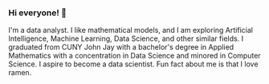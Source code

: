 ### Hi everyone! 👋

<!--
**anniezhe/anniezhe** is a ✨ _special_ ✨ repository because its `README.md` (this file) appears on your GitHub profile.

Here are some ideas to get you started:

- 🔭 I’m currently working on ...
- 🌱 I’m currently learning ...
- 👯 I’m looking to collaborate on ...
- 🤔 I’m looking for help with ...
- 💬 Ask me about ...
- 📫 How to reach me: ...
- 😄 Pronouns: ...
- ⚡ Fun fact: ...
-->
I'm a data analyst. I like mathematical models, and I am exploring Artificial Intelligence, Machine Learning, Data Science, and other similar fields. I graduated from CUNY John Jay with a bachelor's degree in Applied Mathematics with a concentration in Data Science and minored in Computer Science. I aspire to become a data scientist. Fun fact about me is that I love ramen. 



